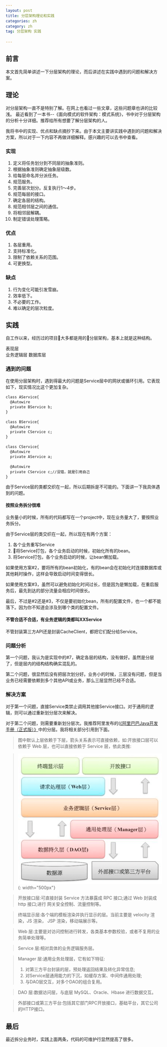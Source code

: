```yaml
---
layout: post
title: 分层架构理论和实践
categories: zh
category: zh
tag: 分层架构 实践

---
```


## 前言
本文首先简单讲述一下分层架构的理论，而后讲述在实践中遇到的问题和解决方案。

## 理论
对分层架构一直不是特别了解。在网上也看过一些文章，这些问题章也讲的比较浅。
最近看到了一本书--《面向模式的软件架构：模式系统》，书中对于分层架构的分析十分详细。推荐给所有想要了解分层架构的人。

我将书中的实现、优点和缺点摘抄下来。由于本文主要讲实践中遇到的问题和解决方案，所以对于一下内容不再做详细解释。感兴趣的可以去书中查看。

### 实现
1. 定义将任务划分到不同层的抽象准则。
2. 根据抽象准则确定抽象层级数。
3. 给每层命名并分派任务。
4. 规范服务。
5. 完善层次划分。反复执行1～4步。
6. 规范每层的接口。
7. 确定各层的结构。
8. 规范相邻层之间的通信。
9. 将相邻层解耦。
10. 制定错误处理策略。

### 优点
1. 各层重用。
2. 支持标准化。
3. 限制了依赖关系的范围。
4. 可更换型。

### 缺点
1. 行为变化可能引发雪崩。
2. 效率低下。
3. 不必要的工作。
4. 难以确定的层次粒度。

## 实践

自工作以来，经历过的项目大多都是用的分层架构，基本上就是这种结构。

表现层  
业务逻辑层
数据库层

### 遇到的问题
在使用分层架构时，遇到得最大的问题是Service层中的网状或循环引用。它表现如下，现实情况比这个更加复杂。
~~~
class AService{
  @Autowire
  private BService b;
}

class BService{
  @Autowire
  private CService c;
}

class CService{
  @Autowire
  private AService a;
  
  @Autowire
  private CService c;//没错，就是引用自己
}
~~~

由于Service层的类都交织在一起，所以后期拆是不可能的。下面讲一下我具体遇到的问题。

#### 按照业务拆分很难
业务量小的时候，所有的代码都写在一个project中，现在业务量大了，要按照业务拆分。

由于Service层的类交织在一起，所以现在有两个方案：

1. 各个业务重写Service
2. 将Service打包，各个业务启动的时候，初始化所有的bean。
3. 将Service打包，各个业务启动的时候，让bean懒加载。

如果使用方案#2，要将所有的bean初始化，有的bean会在初始化时连接数据库或其他耗时操作，这样会导致启动时间变得很长。

如果使用方案#3，虽然可以避免初始化时间过长，但是因为是懒加载，在重启服务后，最先到达的部分流量会相应时间很长。

最后，不过是#2还是#3，不仅是要初始化bean，所有的配置文件，也一个都不能落下。因为你不知道会涉及到哪个类的配置文件。


#### 不管合适不合适，有业务逻辑的类都叫XXService
不管封装第三方API还是封装CacheClient，都把它们配分给Service。


### 问题分析
第一个问题，我认为是实现中的#7，确定各层的结构，没有做好。虽然是分层了，但是层内的结构结构确实混乱的。

第二个问题，很显然后没有把层次划分好。业务小的时候，三层没有问题，但是当业务已经需要依赖到多个其他API或业务，那么三层显然已经不合适。

### 解决方案
对于第一个问题，直接Service类禁止调用其他接Service接口。对于通用的逻辑，则可以通过重新划分层次来解决。

对于第二个问题，则需要重新划分层次。我推荐阿里发布的([《阿里巴巴Java开发手册（正式版）》](https://yq.aliyun.com/articles/69327)中的分层。我将相关部分引用到下面。

>图中默认上层依赖于下层，箭头关系表示可直接依赖，如:开放接口层可以依赖于 Web 层，也可以直接依赖于 Service 层，依此类推: 

>![分层架构](/public/imgs/ali-layers.png){: width="500px"}

>开放接口层:可直接封装 Service 方法暴露成 RPC 接口;通过 Web 封装成 http 接口;进行 网关安全控制、流量控制等。 

>终端显示层:各个端的模板渲染并执行显示的层。当前主要是 velocity 渲染，JS 渲染， JSP 渲染，移动端展示等。 

>Web 层:主要是对访问控制进行转发，各类基本参数校验，或者不复用的业务简单处理等。 

>Service 层:相对具体的业务逻辑服务层。 

>Manager 层:通用业务处理层，它有如下特征:
>1. 对第三方平台封装的层，预处理返回结果及转化异常信息;
>2. 对Service层通用能力的下沉，如缓存方案、中间件通用处理;
>3. 与DAO层交互，对多个DAO的组合复用。 

>DAO 层:数据访问层，与底层 MySQL、Oracle、Hbase 进行数据交互。 

>外部接口或第三方平台:包括其它部门RPC开放接口，基础平台，其它公司的HTTP接口。 

## 最后
最近拆分业务时，实践上面两条，代码的可维护行显然提高了很多。
